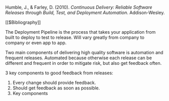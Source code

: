 Humble, J., & Farley, D. (2010). _Continuous Delivery: Reliable Software Releases through Build, Test, and Deployment Automation_. Addison-Wesley.

[[$Bibliography]]

The Deployment Pipeline is the process that takes your application from built to deploy to test to release. Will vary greatly from company to company or even app to app.

Two main components of delivering high quality software is automation and frequent releases. Automated because otherwise each release can be different and frequent in order to mitigate risk, but also get feedback often.

3 key components to good feedback from releases:
1. Every change should provide feedback.
2. Should get feedback as soon as possible.
3. Key components 